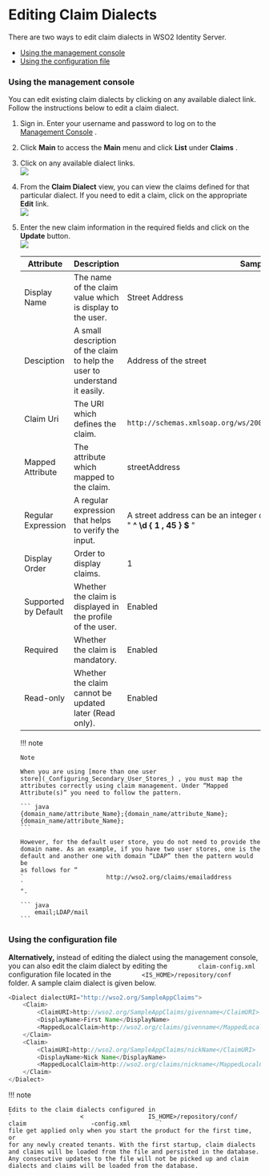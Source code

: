 # Editing Claim Dialects

There are two ways to edit claim dialects in WSO2 Identity Server.

-   [Using the management
    console](#EditingClaimDialects-Usingthemanagementconsole)
-   [Using the configuration
    file](#EditingClaimDialects-Usingtheconfigurationfile)

### Using the management console

You can edit existing claim dialects by clicking on any available
dialect link. Follow the instructions below to edit a claim dialect.

1.  Sign in. Enter your username and password to log on to the
    [Management Console](_Getting_Started_with_the_Management_Console_)
    .
2.  Click **Main** to access the **Main** menu and click **List** under
    **Claims** .
3.  Click on any available dialect links.  
    ![](attachments/103330437/103330445.png)
4.  From the **Claim Dialect** view, you can view the claims defined for
    that particular dialect. If you need to edit a claim, click on the
    appropriate **Edit** link.  
    ![](attachments/103330437/103330444.png)
5.  Enter the new claim information in the required fields and click on
    the **Update** button.  
    ![](attachments/103330437/103330443.png)

    | Attribute            | Description                                                                | Sample value                                                                                                                       |
    |----------------------|----------------------------------------------------------------------------|------------------------------------------------------------------------------------------------------------------------------------|
    | Display Name         | The name of the claim value which is display to the user.                  | Street Address                                                                                                                     |
    | Desciption           | A small description of the claim to help the user to understand it easily. | Address of the street                                                                                                              |
    | Claim Uri            | The URI which defines the claim.                                           | `                               http://schemas.xmlsoap.org/ws/2005/05//identity/claims/streetaddress                             ` |
    | Mapped Attribute     | The attribute which mapped to the claim.                                   | streetAddress                                                                                                                      |
    | Regular Expression   | A regular expression that helps to verify the input.                       | A street address can be an integer or a string, therefore regex can be like " ****^ \\d { 1 , 45 } $**** "                         |
    | Display Order        | Order to display claims.                                                   | 1                                                                                                                                  |
    | Supported by Default | Whether the claim is displayed in the profile of the user.                 | Enabled                                                                                                                            |
    | Required             | Whether the claim is mandatory.                                            | Enabled                                                                                                                            |
    | Read-only            | Whether the claim cannot be updated later (Read only).                     | Enabled                                                                                                                            |

    !!! note
    
        Note
    
        When you are using [more than one user
        store](_Configuring_Secondary_User_Stores_) , you must map the
        attributes correctly using claim management. Under “Mapped
        Attribute(s)” you need to follow the pattern.
    
        ``` java
        {domain_name/attribute_Name};{domain_name/attribute_Name}; {domain_name/attribute_Name};
        ```
    
        However, for the default user store, you do not need to provide the
        domain name. As an example, if you have two user stores, one is the
        default and another one with domain “LDAP” then the pattern would be
        as follows for “
        `                       http://wso2.org/claims/emailaddress                     `
        ".
    
        ``` java
            email;LDAP/mail
        ```
    

### Using the configuration file

**Alternatively,** instead of editing the dialect using the management
console, you can also edit the claim dialect by editing the
`         claim-config.xml        ` configuration file located in the
`         <IS_HOME>/repository/conf        ` folder. A sample claim
dialect is given below.

``` java
<Dialect dialectURI="http://wso2.org/SampleAppClaims">    
    <Claim>
        <ClaimURI>http://wso2.org/SampleAppClaims/givenname</ClaimURI>
        <DisplayName>First Name</DisplayName>
        <MappedLocalClaim>http://wso2.org/claims/givenname</MappedLocalClaim>
    </Claim>
    <Claim>
        <ClaimURI>http://wso2.org/SampleAppClaims/nickName</ClaimURI>
        <DisplayName>Nick Name</DisplayName>
        <MappedLocalClaim>http://wso2.org/claims/nickname</MappedLocalClaim>
    </Claim>
</Dialect>
```

!!! note
    
    Edits to the claim dialects configured in
    `                   <                  IS_HOME>/repository/conf/                   claim                  -config.xml        `
    file get applied only when you start the product for the first time, or
    for any newly created tenants. With the first startup, claim dialects
    and claims will be loaded from the file and persisted in the database.
    Any consecutive updates to the file will not be picked up and claim
    dialects and claims will be loaded from the database.
    
